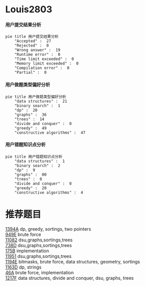 # Louis2803

<!-- tabs:start -->



#### **用户提交结果分析**

```mermaid
pie title 用户提交结果分析
    "Accepted" :  27
    "Rejected" :  0
    "Wrong answer" :  19
    "Runtime error" :  0
    "Time limit exceeded" :  0
    "Memory limit exceeded" :  0
    "Compilation error" :  0
    "Partial" :  0
```

#### **用户做题类型偏好分析**

```mermaid
pie title 用户做题类型偏好分析
    "data structures" :  21
    "binary search" :  1
    "dp" :  20
    "graphs" :  36
    "trees" :  14
    "divide and conquer" :  0
    "greedy" :  49
    "constructive algorithms" :  47
```
#### **用户错题知识点分析**

```mermaid
pie title 用户错题知识点分析
    "data structures" :  1
    "binary search" :  2
    "dp" :  9
    "graphs" :  00
    "trees" :  0
    "divide and conquer" :  0
    "greedy" :  20
    "constructive algorithms" :  4
```



<!-- tabs:end -->
# 推荐题目
[1394A](https://codeforces.com/contest/1394/problem/A)		dp,
                        greedy,
                        sortings,
                        two pointers		  
[949E](https://codeforces.com/contest/949/problem/E)		brute force		  
[11082](https://codeforces.com/contest/1108/problem/2)		dsu,graphs,sortings,trees		  
[738D](https://codeforces.com/contest/738/problem/D)		dsu,graphs,sortings,trees		  
[175B](https://codeforces.com/contest/175/problem/B)		implementation		  
[11951](https://codeforces.com/contest/1195/problem/1)		dsu,graphs,sortings,trees		  
[1194E](https://codeforces.com/contest/1194/problem/E)		bitmasks,
                        brute force,
                        data structures,
                        geometry,
                        sortings		  
[1163D](https://codeforces.com/contest/1163/problem/D)		dp,
                        strings		  
[46A](https://codeforces.com/contest/46/problem/A)		brute force,
                        implementation		  
[1217F](https://codeforces.com/contest/1217/problem/F)		data structures,
                        divide and conquer,
                        dsu,
                        graphs,
                        trees		  
